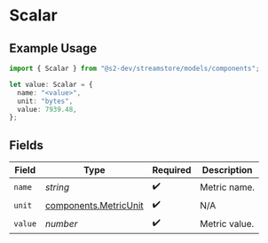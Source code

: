 # Scalar

## Example Usage

```typescript
import { Scalar } from "@s2-dev/streamstore/models/components";

let value: Scalar = {
  name: "<value>",
  unit: "bytes",
  value: 7939.48,
};
```

## Fields

| Field                                                          | Type                                                           | Required                                                       | Description                                                    |
| -------------------------------------------------------------- | -------------------------------------------------------------- | -------------------------------------------------------------- | -------------------------------------------------------------- |
| `name`                                                         | *string*                                                       | :heavy_check_mark:                                             | Metric name.                                                   |
| `unit`                                                         | [components.MetricUnit](../../models/components/metricunit.md) | :heavy_check_mark:                                             | N/A                                                            |
| `value`                                                        | *number*                                                       | :heavy_check_mark:                                             | Metric value.                                                  |